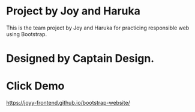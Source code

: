 # Project by Joy and Haruka
This is the team project by Joy and Haruka for practicing responsible web using Bootstrap.

# Designed by Captain Design.

# Click Demo
https://joyy-frontend.github.io/bootstrap-website/